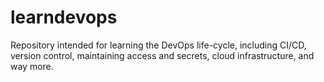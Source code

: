 # learndevops
Repository intended for learning the DevOps life-cycle, including CI/CD, version control, maintaining access and secrets, cloud infrastructure, and way more.
